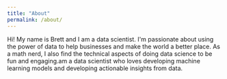 ```yaml
---
title: "About"
permalink: /about/
---
```



Hi! My name is Brett and I am a data scientist. I'm passionate about using the power of data to help businesses and make the world a better place. As a math nerd, I also find the technical aspects of doing data science to be fun and engaging.am a data scientist who loves developing machine learning models and developing actionable insights from data.